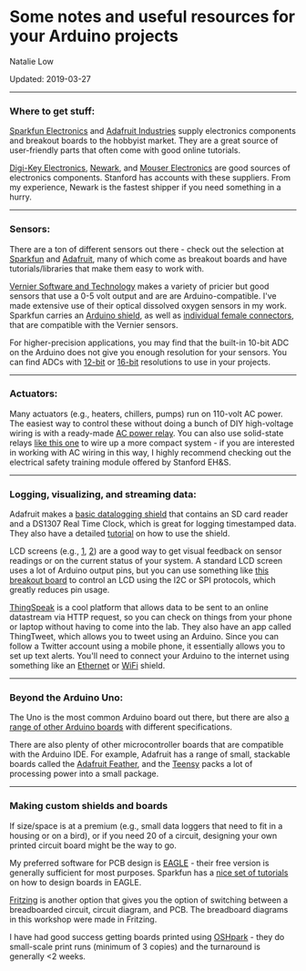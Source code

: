 # Some notes and useful resources for your Arduino projects 

Natalie Low

Updated: 2019-03-27

----

### Where to get stuff:

[Sparkfun Electronics](www.sparkfun.com) and [Adafruit Industries](www.adafruit.com) supply electronics components and breakout boards to the hobbyist market. They are a great source of user-friendly parts that often come with good online tutorials.

[Digi-Key Electronics](www.digikey.com), [Newark](www.newark.com), and [Mouser Electronics](www.mouser.com) are good sources of electronics components.
Stanford has accounts with these suppliers. From my experience, Newark is the fastest shipper if you need something in a hurry.


---

### Sensors:

There are a ton of different sensors out there - check out the selection at [Sparkfun](https://www.sparkfun.com/categories/23) and [Adafruit](https://www.adafruit.com/category/35), many of which come as breakout boards and have tutorials/libraries that make them easy to work with.

[Vernier Software and Technology](https://www.vernier.com/) makes a variety of pricier but good sensors that use a 0-5 volt output and are are Arduino-compatible. I've made extensive use of their optical dissolved oxygen sensors in my work. Sparkfun carries an [Arduino shield](https://www.sparkfun.com/products/12858), as well as [individual female connectors](https://www.sparkfun.com/products/12754), that are compatible with the Vernier sensors.

For higher-precision applications, you may find that the built-in 10-bit ADC on the Arduino does not give you enough resolution for your sensors. You can find ADCs with [12-bit](https://www.adafruit.com/product/1083) or [16-bit](https://www.adafruit.com/product/1085) resolutions to use in your projects.


---

### Actuators: 

Many actuators (e.g., heaters, chillers, pumps) run on 110-volt AC power. The easiest way to control these without doing a bunch of DIY high-voltage wiring is with a ready-made [AC power relay](https://www.adafruit.com/product/2935). You can also use solid-state relays [like this one](https://www.newark.com/opto-22/z240d10/ssr-panel-mount-280vac-32vdc-10a/dp/18M9766) to wire up a more compact system - if you are interested in working with AC wiring in this way, I highly recommend checking out the electrical safety training module offered by Stanford EH&S.






---

### Logging, visualizing, and streaming data:

Adafruit makes a [basic datalogging shield](https://www.adafruit.com/product/1141) that contains an SD card reader and a DS1307 Real Time Clock, which is great for logging timestamped data. They also have a detailed [tutorial](https://learn.adafruit.com/adafruit-data-logger-shield) on how to use the shield.

LCD screens (e.g., [1](https://www.sparkfun.com/products/255), [2](https://www.adafruit.com/product/198)) are a good way to get visual feedback on sensor readings or on the current status of your system. A standard LCD screen uses a lot of Arduino output pins, but you can use something like [this breakout board](https://www.adafruit.com/product/292) to control an LCD using the I2C or SPI protocols, which greatly reduces pin usage.


[ThingSpeak](www.thingspeak.com) is a cool platform that allows data to be sent to an online datastream via HTTP request, so you can check on things from your phone or laptop without having to come into the lab. They also have an app called ThingTweet, which allows you to tweet using an Arduino. Since you can follow a Twitter account using a mobile phone, it essentially allows you to set up text alerts. You'll need to connect your Arduino to the internet using something like an [Ethernet](www.sparkfun.com/products/11166) or [WiFi](www.sparkfun.com/products/13287) shield.

---



### Beyond the Arduino Uno:
The Uno is the most common Arduino board out there, but there are also [a range of other Arduino boards](https://www.arduino.cc/en/Main/Products) with different specifications.

There are also plenty of other microcontroller boards that are compatible with the Arduino IDE. For example, Adafruit has a range of small, stackable boards called the [Adafruit Feather](https://www.adafruit.com/category/943), and the [Teensy](https://www.pjrc.com/teensy) packs a lot of processing power into a small package.

---

### Making custom shields and boards

If size/space is at a premium (e.g., small data loggers that need to fit in a housing or on a bird), or if you need 20 of a circuit, designing your own printed circuit board might be the way to go.

My preferred software for PCB design is [EAGLE](https://www.autodesk.com/products/eagle/free-download) - their free version is generally sufficient for most purposes. Sparkfun has a [nice set of tutorials](https://learn.sparkfun.com/tutorials/tags/eagle) on how to design boards in EAGLE. 

[Fritzing](www.fritzing.org/home/) is another option that gives you the option of  switching between a breadboarded circuit, circuit diagram, and PCB. The breadboard diagrams in this workshop were made in Fritzing.

I have had good success getting boards printed using [OSHpark](www.oshpark.com) - they do small-scale print runs (minimum of 3 copies) and the turnaround is generally <2 weeks. 







